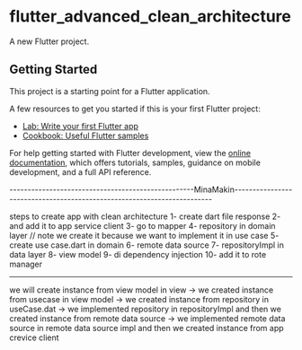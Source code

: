 # flutter_advanced_clean_architecture

A new Flutter project.

## Getting Started

This project is a starting point for a Flutter application.

A few resources to get you started if this is your first Flutter project:

- [Lab: Write your first Flutter app](https://docs.flutter.dev/get-started/codelab)
- [Cookbook: Useful Flutter samples](https://docs.flutter.dev/cookbook)

For help getting started with Flutter development, view the
[online documentation](https://docs.flutter.dev/), which offers tutorials,
samples, guidance on mobile development, and a full API reference.

---------------------------------------------------MinaMakin------------------------------------------------------------------------

steps to create app with clean architecture 
1- create dart file response
2- and add it to app service client 
3- go to mapper
4- repository in domain layer // note we create it because we want to implement it in use case
5- create use case.dart in domain
6- remote data source
7- repositoryImpl in data layer
8- view model 
9- di dependency injection
10- add it to rote manager


---------------------------
we will create instance from view model in view 
    -> we created instance from usecase in view model 
      -> we created instance from repository in useCase.dat 
        -> we implemented repository in repositoryImpl and then we created instance from remote data source 
          ->  we implemented remote data source in remote data source impl and then we created instance from app crevice client



